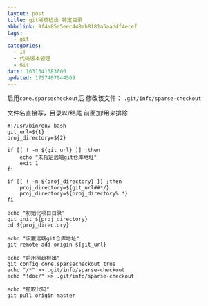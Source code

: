 ```yaml
---
layout: post
title: git稀疏检出 特定目录
abbrlink: 9f4a85a5eec448ab8f81a5aaddf4ecef
tags:
  - git
categories:
  - IT
  - 代码版本管理
  - Git
date: 1631341383600
updated: 1757407944569
---
```


启用`core.sparsecheckout`后
修改该文件：
`.git/info/sparse-checkout`

文件名直接写，目录以/结尾
前面加!用来排除

```shell
#!/usr/bin/env bash
git_url=${1}
proj_directory=${2}

if [[ ! -n ${git_url} ]] ;then
	echo "未指定远端git仓库地址"
	exit 1
fi

if [[ ! -n ${proj_directory} ]] ;then
	proj_directory=${git_url##*/}
	proj_directory=${proj_directory%.*}
fi

echo "初始化项目目录"
git init ${proj_directory}
cd ${proj_directory}

echo "设置远端git仓库地址"
git remote add origin ${git_url}

echo "启用稀疏检出"
git config core.sparsecheckout true
echo "/*" >> .git/info/sparse-checkout
echo "!doc/" >> .git/info/sparse-checkout

echo "拉取代码"
git pull origin master

```
